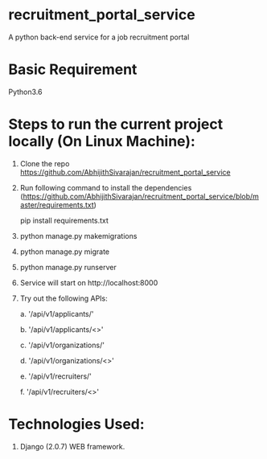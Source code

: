 # recruitment_portal_service
A python back-end service for a job recruitment portal


# Basic Requirement
Python3.6


# Steps to run the current project locally (On Linux Machine):
1. Clone the repo https://github.com/AbhijithSivarajan/recruitment_portal_service
2. Run following command to install the dependencies (https://github.com/AbhijithSivarajan/recruitment_portal_service/blob/master/requirements.txt)

    pip install requirements.txt
3. python manage.py makemigrations
4. python manage.py migrate
5. python manage.py runserver
6. Service will start on http://localhost:8000
7. Try out the following APIs:

    a. '/api/v1/applicants/'

    b. '/api/v1/applicants/<<id>>'

    c. '/api/v1/organizations/'

    d. '/api/v1/organizations/<<id>>'

    e. '/api/v1/recruiters/'

    f. '/api/v1/recruiters/<<id>>'


# Technologies Used:
1. Django (2.0.7) WEB framework.
